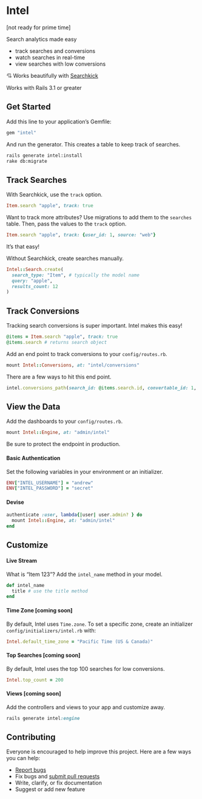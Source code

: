 # Intel

[not ready for prime time]

Search analytics made easy

- track searches and conversions
- watch searches in real-time
- view searches with low conversions

:cupid: Works beautifully with [Searchkick](https://github.com/ankane/searchkick)

Works with Rails 3.1 or greater

## Get Started

Add this line to your application’s Gemfile:

```ruby
gem "intel"
```

And run the generator.  This creates a table to keep track of searches.

```sh
rails generate intel:install
rake db:migrate
```

## Track Searches

With Searchkick, use the `track` option.

```ruby
Item.search "apple", track: true
```

Want to track more attributes? Use migrations to add them to the `searches` table. Then, pass the values to the `track` option.

```ruby
Item.search "apple", track: {user_id: 1, source: "web"}
```

It’s that easy!

Without Searchkick, create searches manually.

```ruby
Intel::Search.create(
  search_type: "Item", # typically the model name
  query: "apple",
  results_count: 12
)
```

## Track Conversions

Tracking search conversions is super important.  Intel makes this easy!

```ruby
@items = Item.search "apple", track: true
@items.search # returns search object
```

Add an end point to track conversions to your `config/routes.rb`.

```ruby
mount Intel::Conversions, at: "intel/conversions"
```

There are a few ways to hit this end point.

```ruby
intel.conversions_path(search_id: @items.search.id, convertable_id: 1, position: 3)
```

## View the Data

Add the dashboards to your `config/routes.rb`.

```ruby
mount Intel::Engine, at: "admin/intel"
```

Be sure to protect the endpoint in production.

#### Basic Authentication

Set the following variables in your environment or an initializer.

```ruby
ENV["INTEL_USERNAME"] = "andrew"
ENV["INTEL_PASSWORD"] = "secret"
```

#### Devise

```ruby
authenticate :user, lambda{|user| user.admin? } do
  mount Intel::Engine, at: "admin/intel"
end
```

## Customize

#### Live Stream

What is “Item 123”? Add the `intel_name` method in your model.

```ruby
def intel_name
  title # use the title method
end
```

#### Time Zone [coming soon]

By default, Intel uses `Time.zone`. To set a specific zone, create an initializer `config/initializers/intel.rb` with:

```ruby
Intel.default_time_zone = "Pacific Time (US & Canada)"
```

#### Top Searches [coming soon]

By default, Intel uses the top 100 searches for low conversions.

```ruby
Intel.top_count = 200
```

#### Views [coming soon]

Add the controllers and views to your app and customize away.

```ruby
rails generate intel:engine
```

## Contributing

Everyone is encouraged to help improve this project. Here are a few ways you can help:

- [Report bugs](https://github.com/ankane/intel/issues)
- Fix bugs and [submit pull requests](https://github.com/ankane/intel/pulls)
- Write, clarify, or fix documentation
- Suggest or add new feature
